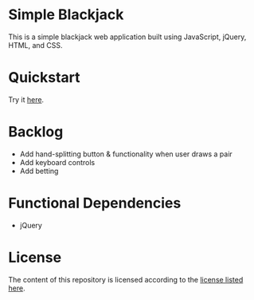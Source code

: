 # Simple Blackjack
This is a simple blackjack web application built using JavaScript, jQuery, HTML, and CSS.

# Quickstart
Try it [here](https://hbere.space/blackjack/).

# Backlog
* Add hand-splitting button & functionality when user draws a pair
* Add keyboard controls
* Add betting

# Functional Dependencies
* jQuery

# License
The content of this repository is licensed according to the [license listed here](https://github.com/hbere/blackjack/blob/master/LICENSE).
